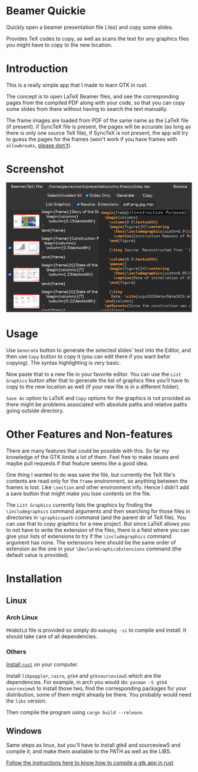 # Beamer Quickie

Quickly open a beamer presentation file (.tex) and copy some slides.

Provides TeX codes to copy, as well as scans the text for any graphics files you might have to copy to the new location.

# Introduction
This is a really simple app that I made to learn GTK in rust.

The concept is to open LaTeX Beamer files, and see the corresponding pages from the compiled PDF along with your code, so that you can copy some slides from there without having to search the text manually.

The frame images are loaded from PDF of the same name as the LaTeX file (if present). if SyncTeX file is present, the pages will be accurate (as long as there is only one source TeX file), if SyncTeX is not present, the app will try to guess the pages for the frames (won't work if you have frames with `allowbreaks`, [please don't](https://mirror.mwt.me/ctan/macros/latex/contrib/beamer/doc/beameruserguide.pdf#subsubsection.5.1.3)).

# Screenshot

![Screenshot of the GUI](screenshot.png "Screenshot showing an opened tex file with thumbnains of slides and some slides marked for export")

# Usage

Use `Generate` button to generate the selected slides' text into the Editor, and then use `Copy` button to copy it (you can edit there if you want befor copying). The syntax highlighting is very basic.

Now paste that to a new file in your favorite editor. You can use the `List Graphics` button after that to generate the list of graphics files you'll have to copy to the new location as well (if your new file is in a different folder).

`Save As` option to LaTeX and `Copy` options for the graphics is not provided as there might be problems associated with absolute paths and relative paths going outside directory.


# Other Features and Non-features
There are many features that could be possible with this. So far my knowledge of the GTK limits a lot of them. Feel free to make issues and maybe pull requests if that feature seems like a good idea.

One thing I wanted to do was save the file, but currently the TeX file's contents are read only for the `frame` environment, so anything between the frames is lost. Like `\section` and other environment info. Hence I didn't add a save button that might make you lose contents on the file.

The `List Graphics` currently lists the graphics by finding the `\includegraphics` command arguments and then searching for those files in directories in `\graphicspath` command (and the parent dir of TeX file). You can use that to copy graphics for a new project. But since LaTeX allows you to not have to write the extension of the files, there is a field where you can give your lists of extensions to try if the `\includegraphics` command argument has none. The extensions here should be the same order of extension as the one in your `\DeclareGraphicsExtensions` command (the default value is provided).

# Installation
## Linux

### Arch Linux
`PKGBUILD` file is provided so simply do `makepkg -si` to compile and install. It should take care of all dependencies.

### Others
[Install `rust`](https://www.rust-lang.org/tools/install) on your computer.

Install `libpoppler`, `cairo`, `gtk4` and `gtksourceview5` which are the dependencies. For example, in arch you would do:
`pacman -S gtk4 sourceview5` to install those two, find the corresponding packages for your distribution, some of them might already be there. You probably would need the `libs` version.

Then compile the program using `cargo build --release`.


## Windows
Same steps as linux, but you'll have to install gtk4 and sourceview5 and compile it, and make them available to the PATH as well as the LIBS.

[Follow the instructions here to know how to compile a gtk app in rust](https://gtk-rs.org/gtk4-rs/stable/latest/book/installation_windows.html#install-gtk-4)

